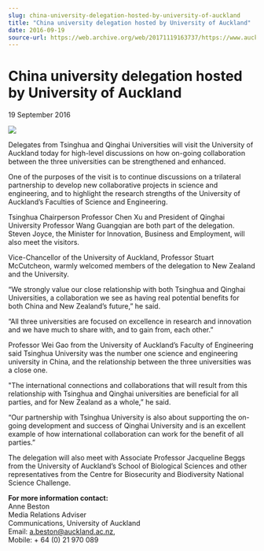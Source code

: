 ```yaml
---
slug: china-university-delegation-hosted-by-university-of-auckland
title: "China university delegation hosted by University of Auckland"
date: 2016-09-19
source-url: https://web.archive.org/web/20171119163737/https://www.auckland.ac.nz/en/about/news-events-and-notices/news/news-2016/09/china-university-delegation-hosted-by-university-of-auckland.html
---
```

China university delegation hosted by University of Auckland
============================================================

19 September 2016

![](https://www.auckland.ac.nz/en/about/news-events-and-notices/news/news-2016/09/china-university-delegation-hosted-by-university-of-auckland/_jcr_content/par/textimage/image.img.png/1474235889479.png?defaultImagePath=etc%2fdesigns%2fdefault%2f0.gif)

Delegates from Tsinghua and Qinghai Universities will visit the University of Auckland today for high-level discussions on how on-going collaboration between the three universities can be strengthened and enhanced.

One of the purposes of the visit is to continue discussions on a trilateral partnership to develop new collaborative projects in science and engineering, and to highlight the research strengths of the University of Auckland’s Faculties of Science and Engineering.

Tsinghua Chairperson Professor Chen Xu and President of Qinghai University Professor Wang Guangqian are both part of the delegation. Steven Joyce, the Minister for Innovation, Business and Employment, will also meet the visitors.

Vice-Chancellor of the University of Auckland, Professor Stuart McCutcheon, warmly welcomed members of the delegation to New Zealand and the University.

“We strongly value our close relationship with both Tsinghua and Qinghai Universities, a collaboration we see as having real potential benefits for both China and New Zealand’s future,” he said.

“All three universities are focused on excellence in research and innovation and we have much to share with, and to gain from, each other.”

Professor Wei Gao from the University of Auckland’s Faculty of Engineering said Tsinghua University was the number one science and engineering university in China, and the relationship between the three universities was a close one.

"The international connections and collaborations that will result from this relationship with Tsinghua and Qinghai universities are beneficial for all parties, and for New Zealand as a whole,” he said.

“Our partnership with Tsinghua University is also about supporting the on-going development and success of Qinghai University and is an excellent example of how international collaboration can work for the benefit of all parties.”

The delegation will also meet with Associate Professor Jacqueline Beggs from the University of Auckland’s School of Biological Sciences and other representatives from the Centre for Biosecurity and Biodiversity National Science Challenge.

**For more information contact:**  
Anne Beston  
Media Relations Adviser  
Communications, University of Auckland  
Email: [a.beston@auckland.ac.nz](mailto:a.beston@auckland.ac.nz),  
Mobile: + 64 (0) 21 970 089